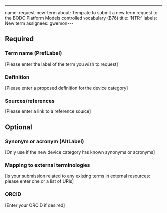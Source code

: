 ---
name: request-new-term
about: Template to submit a new term request to the BODC Platform Models controlled
  vocabulary (B76)
title: 'NTR:'
labels: New term
assignees: gwemon---
 
## Required
### Term name (PrefLabel)
[Please enter the label of the term you wish to request]
### Definition
[Please enter a proposed definition for the device category] 
### Sources/references
[Please enter a link to a reference source]
 
## Optional
### Synonym or acronym (AltLabel)
[Only use if the new device category has known synonyms or acronyms]
### Mapping to external terminologies
[Is your submission related to any existing terms in external resources: please enter one or a list of URIs]
### ORCID
[Enter your ORCID if desired]
